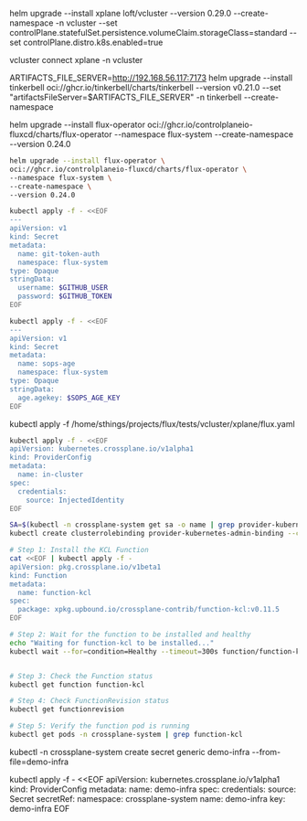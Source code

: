 

helm upgrade --install xplane loft/vcluster --version 0.29.0 --create-namespace -n vcluster --set controlPlane.statefulSet.persistence.volumeClaim.storageClass=standard --set controlPlane.distro.k8s.enabled=true

vcluster connect xplane -n vcluster


ARTIFACTS_FILE_SERVER=http://192.168.56.117:7173
helm upgrade --install tinkerbell oci://ghcr.io/tinkerbell/charts/tinkerbell --version v0.21.0 --set "artifactsFileServer=$ARTIFACTS_FILE_SERVER" -n tinkerbell --create-namespace

helm upgrade --install flux-operator oci://ghcr.io/controlplaneio-fluxcd/charts/flux-operator --namespace flux-system --create-namespace --version 0.24.0

```bash
helm upgrade --install flux-operator \
oci://ghcr.io/controlplaneio-fluxcd/charts/flux-operator \
--namespace flux-system \
--create-namespace \
--version 0.24.0
```

```bash
kubectl apply -f - <<EOF
---
apiVersion: v1
kind: Secret
metadata:
  name: git-token-auth
  namespace: flux-system
type: Opaque
stringData:
  username: $GITHUB_USER
  password: $GITHUB_TOKEN
EOF
```

```bash
kubectl apply -f - <<EOF
---
apiVersion: v1
kind: Secret
metadata:
  name: sops-age
  namespace: flux-system
type: Opaque
stringData:
  age.agekey: $SOPS_AGE_KEY
EOF
```

kubectl apply -f /home/sthings/projects/flux/tests/vcluster/xplane/flux.yaml


```bash
kubectl apply -f - <<EOF
apiVersion: kubernetes.crossplane.io/v1alpha1
kind: ProviderConfig
metadata:
  name: in-cluster
spec:
  credentials:
    source: InjectedIdentity
EOF

SA=$(kubectl -n crossplane-system get sa -o name | grep provider-kubernetes | sed -e 's|serviceaccount\/|crossplane-system:|g')
kubectl create clusterrolebinding provider-kubernetes-admin-binding --clusterrole cluster-admin --serviceaccount="${SA}"
```

```bash
# Step 1: Install the KCL Function
cat <<EOF | kubectl apply -f -
apiVersion: pkg.crossplane.io/v1beta1
kind: Function
metadata:
  name: function-kcl
spec:
  package: xpkg.upbound.io/crossplane-contrib/function-kcl:v0.11.5
EOF

# Step 2: Wait for the function to be installed and healthy
echo "Waiting for function-kcl to be installed..."
kubectl wait --for=condition=Healthy --timeout=300s function/function-kcl


# Step 3: Check the Function status
kubectl get function function-kcl

# Step 4: Check FunctionRevision status
kubectl get functionrevision

# Step 5: Verify the function pod is running
kubectl get pods -n crossplane-system | grep function-kcl
```

kubectl -n crossplane-system create secret generic demo-infra --from-file=demo-infra

kubectl apply -f - <<EOF
apiVersion: kubernetes.crossplane.io/v1alpha1
kind: ProviderConfig
metadata:
  name: demo-infra
spec:
  credentials:
    source: Secret
    secretRef:
      namespace: crossplane-system
      name: demo-infra
      key: demo-infra
EOF